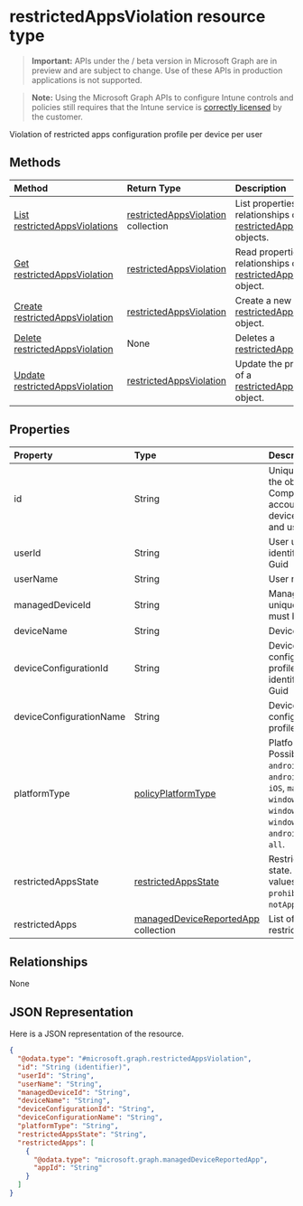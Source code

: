 ﻿# restrictedAppsViolation resource type

> **Important:** APIs under the / beta version in Microsoft Graph are in preview and are subject to change. Use of these APIs in production applications is not supported.

> **Note:** Using the Microsoft Graph APIs to configure Intune controls and policies still requires that the Intune service is [correctly licensed](https://go.microsoft.com/fwlink/?linkid=839381) by the customer.

Violation of restricted apps configuration profile per device per user
## Methods
|Method|Return Type|Description|
|:---|:---|:---|
|[List restrictedAppsViolations](../api/intune_deviceconfig_restrictedappsviolation_list.md)|[restrictedAppsViolation](../resources/intune_deviceconfig_restrictedappsviolation.md) collection|List properties and relationships of the [restrictedAppsViolation](../resources/intune_deviceconfig_restrictedappsviolation.md) objects.|
|[Get restrictedAppsViolation](../api/intune_deviceconfig_restrictedappsviolation_get.md)|[restrictedAppsViolation](../resources/intune_deviceconfig_restrictedappsviolation.md)|Read properties and relationships of the [restrictedAppsViolation](../resources/intune_deviceconfig_restrictedappsviolation.md) object.|
|[Create restrictedAppsViolation](../api/intune_deviceconfig_restrictedappsviolation_create.md)|[restrictedAppsViolation](../resources/intune_deviceconfig_restrictedappsviolation.md)|Create a new [restrictedAppsViolation](../resources/intune_deviceconfig_restrictedappsviolation.md) object.|
|[Delete restrictedAppsViolation](../api/intune_deviceconfig_restrictedappsviolation_delete.md)|None|Deletes a [restrictedAppsViolation](../resources/intune_deviceconfig_restrictedappsviolation.md).|
|[Update restrictedAppsViolation](../api/intune_deviceconfig_restrictedappsviolation_update.md)|[restrictedAppsViolation](../resources/intune_deviceconfig_restrictedappsviolation.md)|Update the properties of a [restrictedAppsViolation](../resources/intune_deviceconfig_restrictedappsviolation.md) object.|

## Properties
|Property|Type|Description|
|:---|:---|:---|
|id|String|Unique identifier for the object. Composed from accountId, deviceId, policyId and userId|
|userId|String|User unique identifier, must be Guid|
|userName|String|User name|
|managedDeviceId|String|Managed device unique identifier, must be Guid|
|deviceName|String|Device name|
|deviceConfigurationId|String|Device configuration profile unique identifier, must be Guid|
|deviceConfigurationName|String|Device configuration profile name|
|platformType|[policyPlatformType](../resources/intune_deviceconfig_policyplatformtype.md)|Platform type. Possible values are: `android`, `androidForWork`, `iOS`, `macOS`, `windowsPhone81`, `windows81AndLater`, `windows10AndLater`, `androidWorkProfile`, `all`.|
|restrictedAppsState|[restrictedAppsState](../resources/intune_deviceconfig_restrictedappsstate.md)|Restricted apps state. Possible values are: `prohibitedApps`, `notApprovedApps`.|
|restrictedApps|[managedDeviceReportedApp](../resources/intune_deviceconfig_manageddevicereportedapp.md) collection|List of violated restricted apps|

## Relationships
None
## JSON Representation
Here is a JSON representation of the resource.
<!-- {
  "blockType": "resource",
  "keyProperty": "id",
  "@odata.type": "microsoft.graph.restrictedAppsViolation"
}
-->
``` json
{
  "@odata.type": "#microsoft.graph.restrictedAppsViolation",
  "id": "String (identifier)",
  "userId": "String",
  "userName": "String",
  "managedDeviceId": "String",
  "deviceName": "String",
  "deviceConfigurationId": "String",
  "deviceConfigurationName": "String",
  "platformType": "String",
  "restrictedAppsState": "String",
  "restrictedApps": [
    {
      "@odata.type": "microsoft.graph.managedDeviceReportedApp",
      "appId": "String"
    }
  ]
}
```



